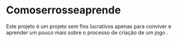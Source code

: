 # Comoserrosseaprende
Este projeto é um projeto sem fins lucrativos apenas para conviver e aprender um pouco mais sobre o processo de criação de um jogo .
